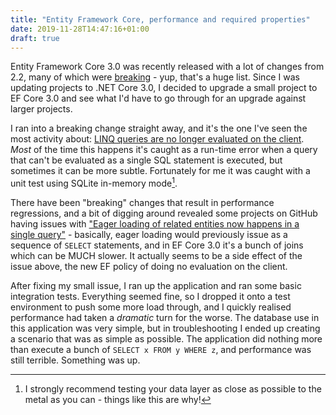 ```yaml
---
title: "Entity Framework Core, performance and required properties"
date: 2019-11-28T14:47:16+01:00
draft: true
---
```


Entity Framework Core 3.0 was recently released with a lot of changes from 2.2, many of which were [breaking](https://docs.microsoft.com/en-us/ef/core/what-is-new/ef-core-3.0/breaking-changes) - yup, that's a huge list. Since I was updating projects to .NET Core 3.0, I decided to upgrade a small project to EF Core 3.0 and see what I'd have to go through for an upgrade against larger projects.

I ran into a breaking change straight away, and it's the one I've seen the most activity about: [LINQ queries are no longer evaluated on the client](https://docs.microsoft.com/en-us/ef/core/what-is-new/ef-core-3.0/breaking-changes#linq-queries-are-no-longer-evaluated-on-the-client). _Most_ of the time this happens it's caught as a run-time error when a query that can't be evaluated as a single SQL statement is executed, but sometimes it can be more subtle. Fortunately for me it was caught with a unit test using SQLite in-memory mode[^1].

There have been "breaking" changes that result in performance regressions, and a bit of digging around revealed some projects on GitHub having issues with ["Eager loading of related entities now happens in a single query"](https://docs.microsoft.com/en-us/ef/core/what-is-new/ef-core-3.0/breaking-changes#eager-loading-single-query) - basically, eager loading would previously issue as a sequence of `SELECT` statements, and in EF Core 3.0 it's a bunch of joins which can be MUCH slower. It actually seems to be a side effect of the issue above, the new EF policy of doing no evaluation on the client.

After fixing my small issue, I ran up the application and ran some basic integration tests. Everything seemed fine, so I dropped it onto a test environment to push some more load through, and I quickly realised performance had taken a _dramatic_ turn for the worse. The database use in this application was very simple, but in troubleshooting I ended up creating a scenario that was as simple as possible. The application did nothing more than execute a bunch of `SELECT x FROM y WHERE z`, and performance was still terrible. Something was up.

[^1]: I strongly recommend testing your data layer as close as possible to the metal as you can - things like this are why!
